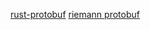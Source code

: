 
[rust-protobuf](https://github.com/stepancheg/rust-protobuf)
[riemann protobuf](https://github.com/aphyr/riemann-java-client/blob/0.4.0/riemann-java-client/src/main/proto/riemann/proto.proto)
